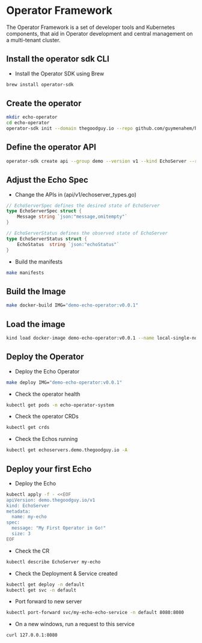 # Operator Framework

The Operator Framework is a set of developer tools and Kubernetes components, that aid in Operator development and central management on a multi-tenant cluster.

## Install the operator sdk CLI

- Install the Operator SDK using Brew

```bash
brew install operator-sdk
```

## Create the operator

```bash
mkdir echo-operator
cd echo-operator
operator-sdk init --domain thegoodguy.io --repo github.com/guymenahem/how-to-devops-tools --plugins=go/v4
```

## Define the operator API

```bash
operator-sdk create api --group demo --version v1 --kind EchoServer --resource --controller
```

## Adjust the Echo Spec

- Change the APIs in (api/v1/echoserver_types.go)

``` Go
// EchoServerSpec defines the desired state of EchoServer
type EchoServerSpec struct {
	Message string `json:"message,omitempty"`
}

// EchoServerStatus defines the observed state of EchoServer
type EchoServerStatus struct {
    EchoStatus  string `json:"echoStatus"`
}
```

- Build the manifests

```bash
make manifests
```

## Build the Image

```bash
make docker-build IMG="demo-echo-operator:v0.0.1"
```

## Load the image

```bash
kind load docker-image demo-echo-operator:v0.0.1 --name local-single-node
```

## Deploy the Operator

- Deploy the Echo Operator

```bash
make deploy IMG="demo-echo-operator:v0.0.1"
```

- Check the operator health

```bash
kubectl get pods -n echo-operator-system
```

- Check the operator CRDs

```bash
kubectl get crds
```

- Check the Echos running

```bash
kubectl get echoservers.demo.thegoodguy.io -A
```

## Deploy your first Echo

- Deploy the Echo

```bash
kubectl apply -f - <<EOF
apiVersion: demo.thegoodguy.io/v1
kind: EchoServer
metadata:
  name: my-echo
spec:
  message: "My First Operator in Go!"
  size: 3
EOF
```

- Check the CR

```bash
kubectl describe EchoServer my-echo
```

- Check the Deployment & Service created

```bash
kubectl get deploy -n default
kubectl get svc -n default
```

- Port forward to new server

```bash
kubectl port-forward svc/my-echo-echo-service -n default 8080:8080
```

- On a new windows, run a request to this service

```bash
curl 127.0.0.1:8080
```

